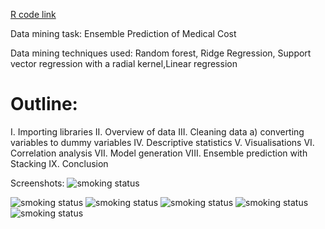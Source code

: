 [R code link](https://mpavlenk.github.io/Ensemble_Prediction_using_Stacking/Ensemble_Prediction_using_Stacking.html)

Data mining task: Ensemble Prediction of Medical Cost

Data mining techniques used: Random forest, Ridge Regression, Support vector regression with a radial kernel,Linear regression

# Outline:
I. Importing libraries
II. Overview of data
III. Cleaning data
a) converting variables to dummy variables
IV. Descriptive statistics
V. Visualisations
VI. Correlation analysis
VII. Model generation
VIII. Ensemble prediction with Stacking
IX. Conclusion

Screenshots:
<img src="https://mpavlenk.github.io/Ensemble_Prediction_using_Stacking/images1/age&charges.JPG" alt="smoking status">

<img src="https://mpavlenk.github.io/Ensemble_Prediction_using_Stacking/images1/bmi distribution.JPG" alt="smoking status">

<img src="https://mpavlenk.github.io/Ensemble_Prediction_using_Stacking/images1/BMI&charges.JPG" alt="smoking status">

<img src="https://mpavlenk.github.io/Ensemble_Prediction_using_Stacking/images1/charges by # of children.JPG" alt="smoking status">

<img src="https://mpavlenk.github.io/Ensemble_Prediction_using_Stacking/images1/correlation.JPG" alt="smoking status">

<img src="https://mpavlenk.github.io/Ensemble_Prediction_using_Stacking/images1/full pic.JPG" alt="smoking status">
